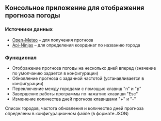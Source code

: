 ## Консольное приложение для отображения прогноза погоды

### Источники данных

- [Open-Meteo](https://open-meteo.com/en/docs#latitude=59.94&longitude=30.31&hourly=temperature_2m&forecast_days=16) – для получения прогноза
- [Api-Ninjas](https://api-ninjas.com/api/city) – для определения координат по названию города

### Функционал

- Отображение прогноза погоды на несколько дней вперед (значение по умолчанию задается в конфигурации)
- Обновление прогноза с заданной частотой (устанавливается в конфигурации)
- Переключение между городами с помощью клавиш "n" и "p"
- Завершение работы программы по нажатию клавиши "Esc"
- Изменение количества дней прогноза клавишами "+" и "-"

Список городов, частота обновления и количество дней прогноза определены в конфигурационном файле (в формате JSON)
